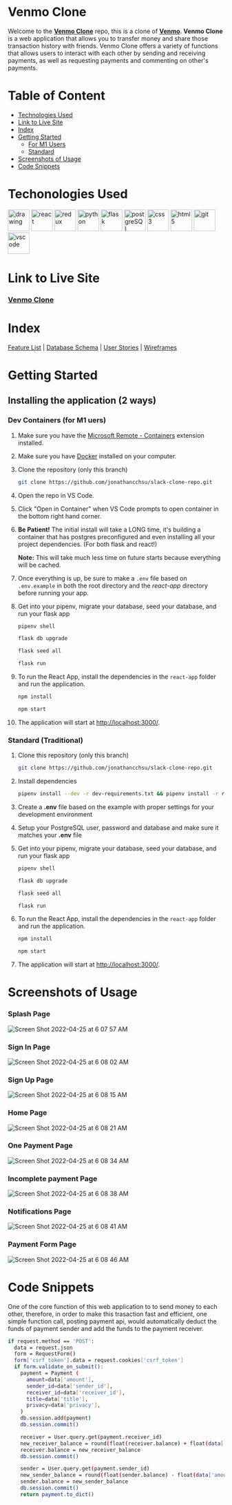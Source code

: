 # **Venmo Clone**

Welcome to the **[Venmo Clone](https://venmo-clone.herokuapp.com/)** repo, this is a clone of **[Venmo](https://venmo.com/)**. **Venmo Clone** is a web application that allows you to transfer money and share those transaction history with friends. Venmo Clone offers a variety of functions that allows users to interact with each other by sending and receiving payments, as well as requesting payments and commenting on other's payments.

# Table of Content

- [Technologies Used](#techonologies-used)
- [Link to Live Site](#link-to-live-site)
- [Index](#index)
- [Getting Started](#getting-started)
   - [For M1 Users](#dev-containers-for-m1-uers)
   - [Standard](#standard-traditional)
- [Screenshots of Usage](#screenshots-of-usage)
- [Code Snippets](#code-snippets)

# Techonologies Used
<img src="https://camo.githubusercontent.com/442c452cb73752bb1914ce03fce2017056d651a2099696b8594ddf5ccc74825e/68747470733a2f2f63646e2e6a7364656c6976722e6e65742f67682f64657669636f6e732f64657669636f6e2f69636f6e732f6a6176617363726970742f6a6176617363726970742d6f726967696e616c2e737667" alt="drawing" width="50"/> <img src="https://camo.githubusercontent.com/27d0b117da00485c56d69aef0fa310a3f8a07abecc8aa15fa38c8b78526c60ac/68747470733a2f2f63646e2e6a7364656c6976722e6e65742f67682f64657669636f6e732f64657669636f6e2f69636f6e732f72656163742f72656163742d6f726967696e616c2e737667" alt="react" width="50"> 
<img src="https://camo.githubusercontent.com/2b6b50702c658cdfcf440cef1eb88c7e0e5a16ce0eb6ab8bc933da7697c12213/68747470733a2f2f63646e2e6a7364656c6976722e6e65742f67682f64657669636f6e732f64657669636f6e2f69636f6e732f72656475782f72656475782d6f726967696e616c2e737667" alt="redux" width="50"> 
<img src="https://www.pngall.com/wp-content/uploads/5/Python-PNG.png" alt="python" width ="50"> 
<img src="https://user-images.githubusercontent.com/92463844/162601723-beb79065-3555-4c2d-86c1-37d914e6d7ae.png" alt="flask" width ="50"> 
<img src="https://camo.githubusercontent.com/d536b9cc0c533324368535ece721f5424f28eae3ec0e6f3847408948ecacfce6/68747470733a2f2f63646e2e6a7364656c6976722e6e65742f67682f64657669636f6e732f64657669636f6e2f69636f6e732f706f737467726573716c2f706f737467726573716c2d6f726967696e616c2e737667" alt="postgreSQL" width="50">
<img src="https://camo.githubusercontent.com/2e496d4bfc6f753ddca87b521ce95c88219f77800212ffa6d4401ad368c82170/68747470733a2f2f63646e2e6a7364656c6976722e6e65742f67682f64657669636f6e732f64657669636f6e2f69636f6e732f637373332f637373332d6f726967696e616c2e737667" alt="css3" width="50"> 
<img src="https://camo.githubusercontent.com/da7acacadecf91d6dc02efcd2be086bb6d78ddff19a1b7a0ab2755a6fda8b1e9/68747470733a2f2f63646e2e6a7364656c6976722e6e65742f67682f64657669636f6e732f64657669636f6e2f69636f6e732f68746d6c352f68746d6c352d6f726967696e616c2e737667" alt="html5" width="50"> 
<img src="https://camo.githubusercontent.com/dc9e7e657b4cd5ba7d819d1a9ce61434bd0ddbb94287d7476b186bd783b62279/68747470733a2f2f63646e2e6a7364656c6976722e6e65742f67682f64657669636f6e732f64657669636f6e2f69636f6e732f6769742f6769742d6f726967696e616c2e737667" alt="git" width="50"> 
<img src="https://camo.githubusercontent.com/5fa137d222dde7b69acd22c6572a065ce3656e6ffa1f5e88c1b5c7a935af3cc6/68747470733a2f2f63646e2e6a7364656c6976722e6e65742f67682f64657669636f6e732f64657669636f6e2f69636f6e732f7673636f64652f7673636f64652d6f726967696e616c2e737667" alt="vscode" width="50"> 



# Link to Live Site

### **[Venmo Clone](https://venmo-clone.herokuapp.com/)**


# Index
[Feature List](https://github.com/jonathancchsu/venmo-clone/wiki/Feature-List) | [Database Schema](https://github.com/jonathancchsu/venmo-clone/wiki/Database-Schema) | [User Stories](https://github.com/jonathancchsu/venmo-clone/wiki/User-Stories) | [Wireframes](https://github.com/jonathancchsu/venmo-clone/wiki/Wireframes)


# Getting Started
## Installing the application (2 ways)
### Dev Containers (for M1 uers)

1. Make sure you have the [Microsoft Remote - Containers](https://marketplace.visualstudio.com/items?itemName=ms-vscode-remote.remote-containers) extension installed.
2. Make sure you have [Docker](https://www.docker.com/products/docker-desktop/) installed on your computer.
3. Clone the repository (only this branch)
   ```bash
   git clone https://github.com/jonathancchsu/slack-clone-repo.git
   ```
4. Open the repo in VS Code.
5. Click "Open in Container" when VS Code prompts to open container in the bottom right hand corner.
6. **Be Patient!** The initial install will take a LONG time, it's building a container that has postgres preconfigured and even installing all your project dependencies. (For both flask and react!)

   **Note:** This will take much less time on future starts because everything will be cached.

7. Once everything is up, be sure to make a `.env` file based on `.env.example` in both the root directory and the *react-app* directory before running your app.

8. Get into your pipenv, migrate your database, seed your database, and run your flask app

   ```bash
   pipenv shell
   ```

   ```bash
   flask db upgrade
   ```

   ```bash
   flask seed all
   ```

   ```bash
   flask run
   ```

9. To run the React App, install the dependencies in the `react-app` folder and run the application.

   ```bash
   npm install
   ```

   ```bash
   npm start
   ```
10. The application will start at [http://localhost:3000/](http://localhost:3000/).

### Standard (Traditional)

1. Clone this repository (only this branch)

   ```bash
   git clone https://github.com/jonathancchsu/slack-clone-repo.git
   ```

2. Install dependencies

      ```bash
      pipenv install --dev -r dev-requirements.txt && pipenv install -r requirements.txt
      ```

3. Create a **.env** file based on the example with proper settings for your
   development environment
4. Setup your PostgreSQL user, password and database and make sure it matches your **.env** file

5. Get into your pipenv, migrate your database, seed your database, and run your flask app

   ```bash
   pipenv shell
   ```

   ```bash
   flask db upgrade
   ```

   ```bash
   flask seed all
   ```

   ```bash
   flask run
   ```

6. To run the React App, install the dependencies in the `react-app` folder and run the application.

   ```bash
   npm install
   ```

   ```bash
   npm start
   ```
7. The application will start at [http://localhost:3000/](http://localhost:3000/).

# Screenshots of Usage
### Splash Page
![Screen Shot 2022-04-25 at 6 07 57 AM](https://user-images.githubusercontent.com/92463844/165070571-d0d6160a-975b-4465-8329-ccecc1caeddb.png)
### Sign In Page
![Screen Shot 2022-04-25 at 6 08 02 AM](https://user-images.githubusercontent.com/92463844/165070581-63149467-bc4d-4129-9ee1-e1b9202c8b8e.png)
### Sign Up Page
![Screen Shot 2022-04-25 at 6 08 15 AM](https://user-images.githubusercontent.com/92463844/165070597-bbe4b82b-dda4-4ae9-8f3d-98e9fab0930a.png)
### Home Page
![Screen Shot 2022-04-25 at 6 08 21 AM](https://user-images.githubusercontent.com/92463844/165070607-a5a4de02-d18a-459c-8812-1f9080e4ac6c.png)
### One Payment Page
![Screen Shot 2022-04-25 at 6 08 34 AM](https://user-images.githubusercontent.com/92463844/165070616-91c19479-0a0f-47e8-924c-2e76340cad15.png)
### Incomplete payment Page
![Screen Shot 2022-04-25 at 6 08 38 AM](https://user-images.githubusercontent.com/92463844/165070628-8e5f5fd2-e82c-44b0-8f84-749a9ca6e0ba.png)
### Notifications Page
![Screen Shot 2022-04-25 at 6 08 41 AM](https://user-images.githubusercontent.com/92463844/165070634-69a06f19-4edc-45a5-be83-afcb4865a82b.png)
### Payment Form Page
![Screen Shot 2022-04-25 at 6 08 46 AM](https://user-images.githubusercontent.com/92463844/165070642-558c7795-d4d7-4bca-9c7b-2cd07b5e57ae.png)

# Code Snippets
One of the core function of this web application to to send money to each other, therefore, in order to make this trasaction fast and efficient, one simple function call, posting payment api, would automatically deduct the funds of payment sender and add the funds to the payment receiver. 

  ```bash
  if request.method == 'POST':
    data = request.json
    form = RequestForm()
    form['csrf_token'].data = request.cookies['csrf_token']
    if form.validate_on_submit():
      payment = Payment (
        amount=data['amount'],
        sender_id=data['sender_id'],
        receiver_id=data['receiver_id'],
        title=data['title'],
        privacy=data['privacy'],
      )
      db.session.add(payment)
      db.session.commit()

      receiver = User.query.get(payment.receiver_id)
      new_receiver_balance = round(float(receiver.balance) + float(data['amount']), 2)
      receiver.balance = new_receiver_balance
      db.session.commit()

      sender = User.query.get(payment.sender_id)
      new_sender_balance = round(float(sender.balance) - float(data['amount']), 2)
      sender.balance = new_sender_balance
      db.session.commit()
      return payment.to_dict()
   ```

